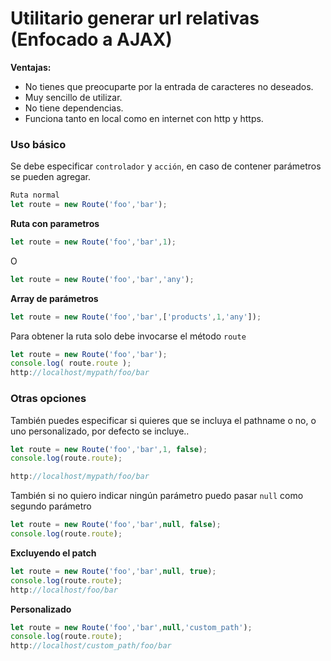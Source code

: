 # Utilitario generar url relativas (Enfocado a AJAX)

**Ventajas:**

- No tienes que preocuparte por la entrada de caracteres no deseados.
- Muy sencillo de utilizar.
- No tiene dependencias.
- Funciona tanto en local como en internet con http y https.


### Uso básico

Se debe especificar `controlador` y `acción`, en caso de contener parámetros se pueden agregar.

```javascript
Ruta normal
let route = new Route('foo','bar');
```
**Ruta con parametros**
```javascript
let route = new Route('foo','bar',1);
```
O
```javascript
let route = new Route('foo','bar','any');
```
**Array de parámetros**
```javascript
let route = new Route('foo','bar',['products',1,'any']);
```
 Para obtener la ruta solo debe invocarse el método `route`
 ```javascript
 let route = new Route('foo','bar');
 console.log( route.route );
 http://localhost/mypath/foo/bar
```

### Otras opciones

También puedes especificar si quieres que se incluya el pathname o no, o uno personalizado, por defecto se incluye..

```javascript
let route = new Route('foo','bar',1, false);
console.log(route.route);

http://localhost/mypath/foo/bar
```
También si no quiero indicar ningún parámetro puedo pasar  `null` como segundo parámetro

```javascript
let route = new Route('foo','bar',null, false);
console.log(route.route);
```
**Excluyendo el patch**
```javascript
let route = new Route('foo','bar',null, true);
console.log(route.route);
http://localhost/foo/bar
```

**Personalizado**
```javascript
let route = new Route('foo','bar',null,'custom_path');
console.log(route.route);
http://localhost/custom_path/foo/bar
```
